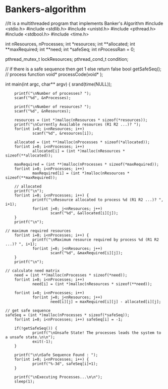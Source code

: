 # Bankers-algorithm
//It is a multithreaded program that implements Banker's Algorithm
#include <stdio.h>
#include <stdlib.h>
#include <unistd.h>
#include <pthread.h>
#include <stdbool.h>
#include <time.h>

int nResources,
    nProcesses;
int *resources;
int **allocated;
int **maxRequired;
int **need;
int *safeSeq;
int nProcessRan = 0;

pthread_mutex_t lockResources;
pthread_cond_t condition;

// if there is a safe sequence then get 1 else return false
bool getSafeSeq();
// process function
void* processCode(void* );

int main(int argc, char** argv) {
	srand(time(NULL));

        printf("\nNumber of processes? ");
        scanf("%d", &nProcesses);

        printf("\nNumber of resources? ");
        scanf("%d", &nResources);

        resources = (int *)malloc(nResources * sizeof(*resources));
        printf("\nCurrently Available resources (R1 R2 ...)? ");
        for(int i=0; i<nResources; i++)
                scanf("%d", &resources[i]);

        allocated = (int **)malloc(nProcesses * sizeof(*allocated));
        for(int i=0; i<nProcesses; i++)
                allocated[i] = (int *)malloc(nResources * sizeof(**allocated));

        maxRequired = (int **)malloc(nProcesses * sizeof(*maxRequired));
        for(int i=0; i<nProcesses; i++)
                maxRequired[i] = (int *)malloc(nResources * sizeof(**maxRequired));

        // allocated
        printf("\n");
        for(int i=0; i<nProcesses; i++) {
                printf("\nResource allocated to process %d (R1 R2 ...)? ", i+1);
                for(int j=0; j<nResources; j++)
                        scanf("%d", &allocated[i][j]);
        }
        printf("\n");

	// maximum required resources
        for(int i=0; i<nProcesses; i++) {
                printf("\nMaximum resource required by process %d (R1 R2 ...)? ", i+1);
                for(int j=0; j<nResources; j++)
                        scanf("%d", &maxRequired[i][j]);
        }
        printf("\n");

	// calculate need matrix
        need = (int **)malloc(nProcesses * sizeof(*need));
        for(int i=0; i<nProcesses; i++)
                need[i] = (int *)malloc(nResources * sizeof(**need));

        for(int i=0; i<nProcesses; i++)
                for(int j=0; j<nResources; j++)
                        need[i][j] = maxRequired[i][j] - allocated[i][j];

	// get safe sequence
	safeSeq = (int *)malloc(nProcesses * sizeof(*safeSeq));
        for(int i=0; i<nProcesses; i++) safeSeq[i] = -1;

        if(!getSafeSeq()) {
                printf("\nUnsafe State! The processes leads the system to a unsafe state.\n\n");
                exit(-1);
        }

        printf("\n\nSafe Sequence Found : ");
        for(int i=0; i<nProcesses; i++) {
                printf("%-3d", safeSeq[i]+1);
        }

        printf("\nExecuting Processes...\n\n");
        sleep(1);
	
